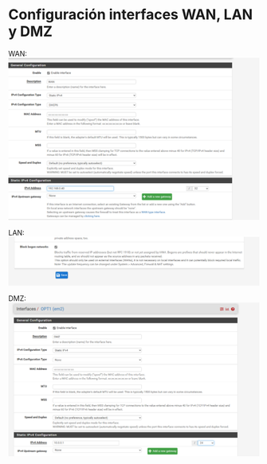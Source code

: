 # Configuración interfaces WAN, LAN y DMZ

WAN:
![int1](/imagenes/int1.png)

LAN:
![int2](/imagenes/int2.png)

DMZ:
![int3](/imagenes/int3.png)
